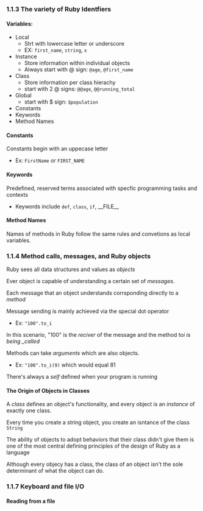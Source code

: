 ### 1.1.3 The variety of Ruby Identfiers

#### Variables:

- Local
  - Strt with lowercase letter or underscore
  - EX: `first_name`, `string`, `x`
- Instance
  - Store information within individual objects
  - Always start with @ sign: `@age`, `@first_name`
- Class
  - Store information per class hierachy
  - start with 2 @ signs: `@@age`, `@@running_total`
- Global
  - start with $ sign: `$population`
- Constants
- Keywords
- Method Names

#### Constants

Constants begin with an uppecase letter

- Ex: `FirstName` or `FIRST_NAME`

#### Keywords

Predefined, reserved terms associated with specfic programming tasks and contexts

- Keywords include `def`, `class`, `if`, \_\_FILE\_\_

#### Method Names

Names of methods in Ruby follow the same rules and convetions as local variables.

### 1.1.4 Method calls, messages, and Ruby objects

Ruby sees all data structures and values as _objects_

Ever object is capable of understanding a certain set of _messages_.

Each message that an object understands corrsponding directly to a _method_

Message sending is mainly achieved via the special dot operator

- Ex: `"100".to_i`

In this scenario, "100" is the _reciver_ of the message and the method to*i is being \_called*

Methods can take _arguments_ which are also objects.

- Ex: `"100".to_i(9)` which would equal 81

There's always a _self_ defined when your program is running

#### The Origin of Objects in Classes

A _class_ defines an object's functionality, and every object is an _instance_ of exactly one class.

Every time you create a string object, you create an isntance of the class `String`

The ability of objects to adopt behaviors that their class didn't give them is one of the most central defining principles of the design of Ruby as a language

Although every objecy has a class, the class of an object isn't the sole determinant of what the object can do.

### 1.1.7 Keyboard and file I/O

#### Reading from a file
